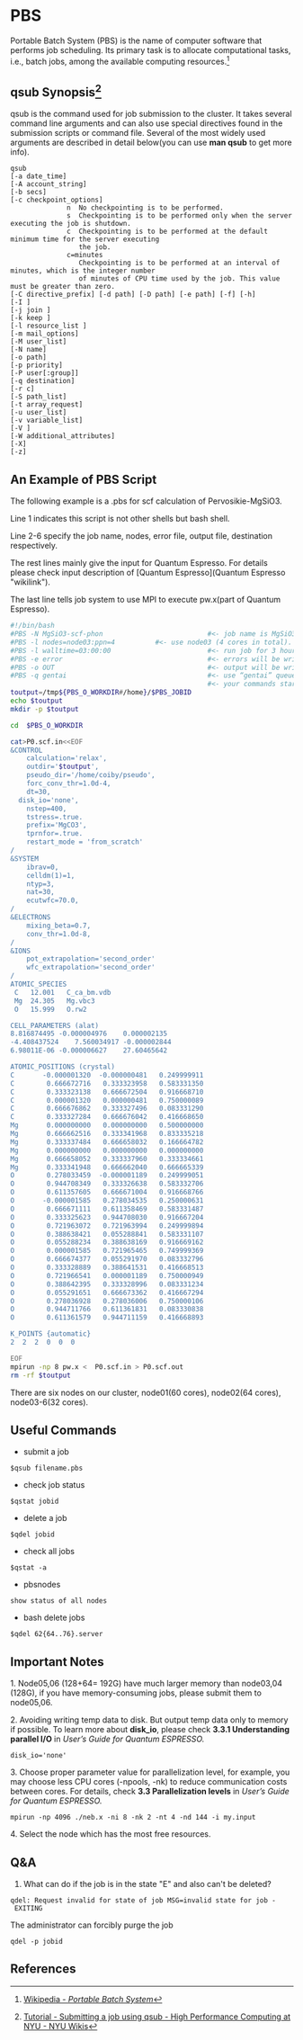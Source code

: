 # PBS

Portable Batch System (PBS) is the name of computer software that
performs job scheduling. Its primary task is to allocate computational
tasks, i.e., batch jobs, among the available computing resources.[^1]

## qsub Synopsis[^2]

qsub is the command used for job submission to the cluster. It takes
several command line arguments and can also use special directives found
in the submission scripts or command file. Several of the most widely
used arguments are described in detail below(you can use **man qsub** to
get more info).

~~~~ {.html4strict}
qsub
[-a date_time]
[-A account_string]
[-b secs]
[-c checkpoint_options]
              n  No checkpointing is to be performed.
              s  Checkpointing is to be performed only when the server executing the job is shutdown.
              c  Checkpointing is to be performed at the default minimum time for the server executing
                 the job.
              c=minutes
                 Checkpointing is to be performed at an interval of minutes, which is the integer number
                 of minutes of CPU time used by the job. This value must be greater than zero.
[-C directive_prefix] [-d path] [-D path] [-e path] [-f] [-h]
[-I ]
[-j join ]
[-k keep ]
[-l resource_list ]
[-m mail_options]
[-M user_list]
[-N name]
[-o path]
[-p priority]
[-P user[:group]]
[-q destination]
[-r c]
[-S path_list]
[-t array_request]
[-u user_list]
[-v variable_list]
[-V ]
[-W additional_attributes]
[-X]
[-z]
~~~~

## An Example of PBS Script

The following example is a .pbs for scf calculation of
Pervosikie-MgSiO3.

Line 1 indicates this script is not other shells but bash shell.

Line 2-6 specify the job name, nodes, error file, output file,
destination respectively.

The rest lines mainly give the input for Quantum Espresso. For details
please check input description of [Quantum
Espresso](Quantum Espresso "wikilink").

The last line tells job system to use MPI to execute pw.x(part of
Quantum Espresso).

```bash
#!/bin/bash
#PBS -N MgSiO3-scf-phon                          #<- job name is MgSiO3-scf-phon which will be shown in the queue if you use qstat
#PBS -l nodes=node03:ppn=4          #<- use node03 (4 cores in total).
#PBS -l walltime=03:00:00                        #<- run job for 3 hours(that means the job will be terminated if 3 hour limit is reached) 
#PBS -e error                                    #<- errors will be written to file 'error'
#PBS -o OUT                                      #<- output will be written to file 'OUT'
#PBS -q gentai                                   #<- use “gentai” queue (there only one queue on our cluster)
                                                 #<- your commands start here
toutput=/tmp${PBS_O_WORKDIR#/home}/$PBS_JOBID
echo $toutput
mkdir -p $toutput

cd  $PBS_O_WORKDIR

cat>P0.scf.in<<EOF
&CONTROL
    calculation='relax',
    outdir='$toutput',
    pseudo_dir='/home/coiby/pseudo',
    forc_conv_thr=1.0d-4,
    dt=30,
  disk_io='none',
    nstep=400,
    tstress=.true.
    prefix='MgCO3',
    tprnfor=.true.
    restart_mode = 'from_scratch'
/
&SYSTEM
    ibrav=0,
    celldm(1)=1,
    ntyp=3,
    nat=30,
    ecutwfc=70.0,
/
&ELECTRONS
    mixing_beta=0.7,
    conv_thr=1.0d-8,
/
&IONS
    pot_extrapolation='second_order'
    wfc_extrapolation='second_order'
/
ATOMIC_SPECIES
 C   12.001   C_ca_bm.vdb
 Mg  24.305   Mg.vbc3
 O   15.999   O.rw2

CELL_PARAMETERS (alat)
8.816874495 -0.000004976    0.000002135
-4.408437524    7.560034917 -0.000002844
6.98011E-06 -0.000006627    27.60465642

ATOMIC_POSITIONS (crystal)
C       -0.000001320  -0.000000481   0.249999911
C        0.666672716   0.333323958   0.583331350
C        0.333323138   0.666672504   0.916668710
C        0.000001320   0.000000481   0.750000089
C        0.666676862   0.333327496   0.083331290
C        0.333327284   0.666676042   0.416668650
Mg       0.000000000   0.000000000   0.500000000
Mg       0.666662516   0.333341968   0.833335218
Mg       0.333337484   0.666658032   0.166664782
Mg       0.000000000   0.000000000   0.000000000
Mg       0.666658052   0.333337960   0.333334661
Mg       0.333341948   0.666662040   0.666665339
O        0.278033459  -0.000001189   0.249999051
O        0.944708349   0.333326638   0.583332706
O        0.611357605   0.666671004   0.916668766
O       -0.000001585   0.278034535   0.250000631
O        0.666671111   0.611358469   0.583331487
O        0.333325623   0.944708030   0.916667204
O        0.721963072   0.721963994   0.249999894
O        0.388638421   0.055288841   0.583331107
O        0.055288234   0.388638169   0.916669162
O        0.000001585   0.721965465   0.749999369
O        0.666674377   0.055291970   0.083332796
O        0.333328889   0.388641531   0.416668513
O        0.721966541   0.000001189   0.750000949
O        0.388642395   0.333328996   0.083331234
O        0.055291651   0.666673362   0.416667294
O        0.278036928   0.278036006   0.750000106
O        0.944711766   0.611361831   0.083330838
O        0.611361579   0.944711159   0.416668893

K_POINTS {automatic}
2  2  2  0  0  0

EOF
mpirun -np 8 pw.x <  P0.scf.in > P0.scf.out
rm -rf $toutput
```

There are six nodes on our cluster, node01(60 cores), node02(64 cores), node03-6(32 cores).

## Useful Commands

-   submit a job

`$qsub filename.pbs`

-   check job status

`$qstat jobid`

-   delete a job

`$qdel jobid`

-   check all jobs

`$qstat -a`

-   pbsnodes

`show status of all nodes`

-   bash delete jobs

`$qdel 62{64..76}.server`

## Important Notes

​1. Node05,06 (128+64= 192G) have much larger memory than node03,04
(128G), if you have memory-consuming jobs, please submit them to
node05,06.

​2. Avoiding writing temp data to disk. But output temp data only to
memory if possible. To learn more about **disk\_io**, please check
**3.3.1 Understanding parallel I/O** in *User’s Guide for Quantum
ESPRESSO.*

`disk_io='none'`

​3. Choose proper parameter value for parallelization level, for
example, you may choose less CPU cores (-npools, -nk) to reduce
communication costs between cores. For details, check **3.3
Parallelization levels** in *User’s Guide for Quantum ESPRESSO.*

`mpirun -np 4096 ./neb.x -ni 8 -nk 2 -nt 4 -nd 144 -i my.input`

​4. Select the node which has the most free resources.

## Q&A

1.  What can do if the job is in the state "E" and also can't be
    deleted?

`qdel: Request invalid for state of job MSG=invalid state for job - EXITING`

The administrator can forcibly purge the job

`qdel -p jobid`

## References

<references />

[^1]: [Wikipedia - *Portable Batch
    System*](https://en.wikipedia.org/wiki/Portable_Batch_System)

[^2]: [Tutorial - Submitting a job using qsub - High Performance
    Computing at NYU - NYU
    Wikis](https://wikis.nyu.edu/display/NYUHPC/Tutorial+-+Submitting+a+job+using+qsub)

